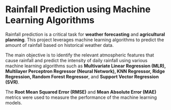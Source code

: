 # Rainfall Prediction using Machine Learning Algorithms

Rainfall prediction is a critical task for **weather forecasting** and **agricultural planning**. This project leverages machine learning algorithms to predict the amount of rainfall based on historical weather data.

The main objective is to identify the relevant atmospheric features that cause rainfall and predict the intensity of daily rainfall using various machine learning algorithms such as **Multivariate Linear Regression (MLR), Multilayer Perceptron Regressor (Neural Network), KNN Regressor, Ridge Regression, Random Forest Regressor**, and **Support Vector Regression (SVR)**.

The **Root Mean Squared Error (RMSE)** and **Mean Absolute Error (MAE)** metrics were used to measure the performance of the machine learning models.
